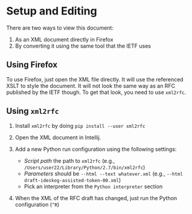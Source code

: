 # Setup and Editing 

There are two ways to view this document: 

1. As an XML document directly in Firefox
2. By converting it using the same tool that the IETF uses

## Using Firefox

To use Firefox, just open the XML file directly. It will use the referenced XSLT to style the document. It will not look the same way as an RFC published by the IETF though. To get that look, you need to use `xml2rfc`.

## Using `xml2rfc`

1. Install `xml2rfc` by doing `pip install --user xml2rfc`
2. Open the XML document in Intellij.
3. Add a new Python run configuration using the following settings:
    
    * *Script path* the path to `xml2rfc` (e.g., `/Users/user22/Library/Python/2.7/bin/xml2rfc`)
    * *Parameters* should be `--html --text whatever.xml` (e.g., `--html draft-ideskog-assisted-token-00.xml`)
    * Pick an interpreter from the `Python interpreter` section
    
4. When the XML of the RFC draft has changed, just run the Python configuration (`^R`)      